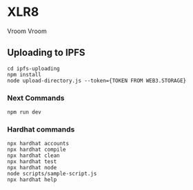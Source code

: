 # XLR8

Vroom Vroom

## Uploading to IPFS

```
cd ipfs-uploading
npm install
node upload-directory.js --token={TOKEN FROM WEB3.STORAGE}
```

### Next Commands

```shell
npm run dev
```

### Hardhat commands

```shell
npx hardhat accounts
npx hardhat compile
npx hardhat clean
npx hardhat test
npx hardhat node
node scripts/sample-script.js
npx hardhat help
```
